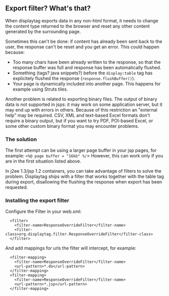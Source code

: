 Export filter? What's that?
---------------------------

When displaytag exports data in any non-html format, it needs to change
the content type returned to the browser and reset any other content
generated by the surrounding page.

Sometimes this can't be done: if content has already been sent back to
the user, the response can't be reset and you get an error. This could
happen because:

-   Too many chars have been already written to the response, so that
    the response buffer was full and response has been automatically
    flushed.
-   Something (tags? java snippets?) before the `display:table` tag has
    explicitely flushed the response (`response.flushBuffer()`).
-   Your page is dynamically included into another page. This happens
    for example using Struts tiles.

Another problem is related to exporting binary files. The output of
binary data is not supported in jsps: it may work on some application
server, but it may end up with errors in others. Because of this
restriction an "external help" may be required. CSV, XML and text-based
Excel formats don't require a binary output, but if you want to try PDF,
POI-based Excel, or some other custom binary format you may encounter
problems.

### The solution

The first attempt can be using a larger page buffer in your jsp pages,
for example: `<%@ page buffer = "16kb" %/`\> However, this can work only
if you are in the first situation listed above.

In j2ee 1.3/jsp 1.2 containers, you can take advantage of filters to
solve the problem. Displaytag ships with a filter that works together
with the table tag during export, disallowing the flushing the response
when export has been requested.

### Installing the export filter

Configure the Filter in your web.xml:

      <filter>
        <filter-name>ResponseOverrideFilter</filter-name>
        <filter-class>org.displaytag.filter.ResponseOverrideFilter</filter-class>
      </filter>

And add mappings for urls the filter will intercept, for example:

      <filter-mapping>
        <filter-name>ResponseOverrideFilter</filter-name>
        <url-pattern>*.do</url-pattern>
      </filter-mapping>
      <filter-mapping>
        <filter-name>ResponseOverrideFilter</filter-name>
        <url-pattern>*.jsp</url-pattern>
      </filter-mapping>
